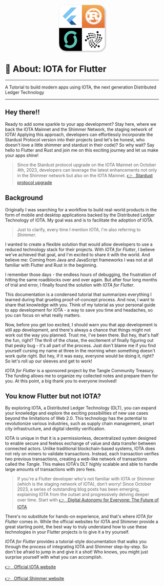 <figure style="margin:0;width:100%;text-align:center;"><img style="width:150px;box-shadow: 2px 2px 5px  rgba(0, 0, 0, 0.3);border-radius: 22px;" src="assets/logo.png" alt=""></figure>

# 👋 About: IOTA for Flutter

---

A Tutorial to build modern apps using IOTA, the next generation Distributed Ledger Technology

---

## Hey there!!

Ready to add some sparkle to your app development? Stay here, where we back the IOTA Mainnet and the Shimmer Network, the staging network of IOTA! Applying this approach, developers can effortlessly incorporate the Stardust Protocol version into their projects (and let's be honest, who doesn't love a little shimmer and stardust in their code)? So why wait? Say hello to Flutter and Rust and join me on this exciting journey and let us make your apps shine!

> Since the Stardust protocol upgrade on the IOTA Mainnet on October 4th, 2023, developers can leverage the latest enhancements not only in the Shimmer network but also on the IOTA Mainnet.
> <a href="https://blog.iota.org/iota-stardust-upgrade/" target="_blank">👉 &nbsp; Stardust protocol upgrade</a>

## Background

Originally I was searching for a workflow to build real-world products in the form of mobile and desktop applications backed by the Distributed Ledger Technology of IOTA. My goal was and is to facilitate the adoption of IOTA.

> Just to clarify, every time I mention _IOTA_, I'm also referring to _Shimmer_.&#x20;

I wanted to create a flexible solution that would allow developers to use a reduced technology stack for their projects. With _IOTA for Flutter_, I believe we've achieved that goal, and I'm excited to share it with the world. And believe me: Coming from Java and JavaScript frameworks I was not at all familiar with Flutter and Rust in the beginning.

I remember those days - the endless hours of debugging, the frustration of hitting the same roadblocks over and over again. But after four long months of trial and error, I finally found the solution with _IOTA for Flutter_.&#x20;

This documentation is a condensed tutorial that summarizes everything I learned during that grueling proof-of-concept process. And now, I want to share that knowledge with you. Think of my tutorial as your personal guide to app development for IOTA - a way to save you time and headaches, so you can focus on what really matters.

Now, before you get too excited, I should warn you that app development is still app development, and there's always a chance that things might not work out the way you planned. Trust me, I've been there. But hey, that's half the fun, right? The thrill of the chase, the excitement of finally figuring out that pesky bug - it's all part of the process. Just don't blame me if you find yourself cursing my name at three in the morning when something doesn't work quite right. But hey, if it was easy, everyone would be doing it, right? So let's roll up our sleeves and get to work!

_IOTA for Flutter_ is a sponsored project by the Tangle Community Treasury. The funding allows me to organize my collected notes and prepare them for you. At this point, a big thank you to everyone involved!

## You know Flutter but not IOTA?

By exploring IOTA, a Distributed Ledger Technology (DLT), you can expand your knowledge and explore the exciting possibilities of new use cases beyond the limitations of Web 2.0. This technology has the potential to revolutionize various industries, such as supply chain management, smart city infrastructure, and digital identity verification.

IOTA is unique in that it is a permissionless, decentralized system designed to enable secure and feeless exchange of value and data transfer between connected actors. Unlike traditional blockchain-based systems, IOTA does not rely on miners to validate transactions. Instead, each transaction verifies two previous transactions, creating a web-like network of transactions called the _Tangle_. This makes IOTA's DLT highly scalable and able to handle large amounts of transactions with zero fees.

> If you're a Flutter developer who's not familiar with IOTA or Shimmer (which is the staging network of IOTA), don't worry! Since October 2023, a series of outstanding blog posts has been emerging, explaining IOTA from the outset and progressively delving deeper over time. Start with <a href="https://blog.iota.org/digital-autonomy-for-everyone/" target="_blank">👉 &nbsp; Digital Autonomy for Everyone: The Future of IOTA</a>

There's no substitute for hands-on experience, and that's where _IOTA for Flutter_ comes in. While the official websites for IOTA and Shimmer provide a great starting point, the best way to truly understand how to use these technologies in your Flutter projects is to give it a try yourself.&#x20;

_IOTA for Flutter_ provides a tutorial-style documentation that walks you through the process of integrating IOTA and Shimmer step-by-step. So don't be afraid to jump in and give it a shot! Who knows, you might just surprise yourself with what you can accomplish.

<a href="https://iota.org" target="_blank">👉 &nbsp; Official IOTA website</a>

<a href="https://shimmer.network" target="_blank">👉 &nbsp; Official Shimmer website</a>
